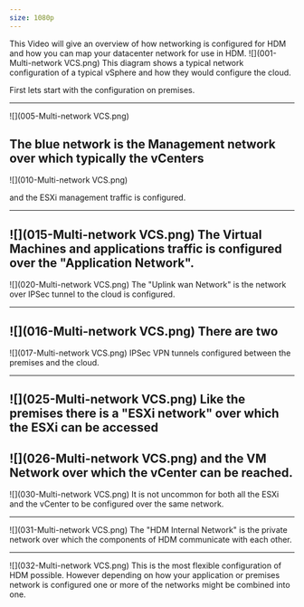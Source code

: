 ```yaml
---
size: 1080p
---
```


This Video will give an overview of how networking is configured for HDM and how you can map your datacenter network for use in HDM.
![](001-Multi-network VCS.png)
This diagram shows a typical network configuration of a typical vSphere and how they would configure the cloud. 

First lets start with the configuration on premises. 

--- 

![](005-Multi-network VCS.png)

The blue network is the Management network over which typically the vCenters 
--- 
![](010-Multi-network VCS.png)

and the ESXi management traffic is configured. 

--- 

![](015-Multi-network VCS.png)
The Virtual Machines and applications traffic is configured over the "Application Network".
--- 
![](020-Multi-network VCS.png)
The "Uplink wan Network" is the network over IPSec tunnel to the cloud is configured. 

--- 
![](016-Multi-network VCS.png)
There are two 
--- 
![](017-Multi-network VCS.png)
IPSec VPN tunnels configured between the premises and the cloud.

--- 
![](025-Multi-network VCS.png)
Like the premises there is a "ESXi network" over which the ESXi can be accessed
--- 
![](026-Multi-network VCS.png)
and the VM Network over which the vCenter can be reached.
--- 
![](030-Multi-network VCS.png)
It is not uncommon for both all the ESXi and the vCenter to be configured over the same network.

--- 
![](031-Multi-network VCS.png)
The "HDM Internal Network" is the private network over which the components of HDM communicate with each other.

--- 
![](032-Multi-network VCS.png)
This is the most flexible configuration of HDM possible. However depending on how your application or premises network is configured
one or more of the networks might be combined into one.

